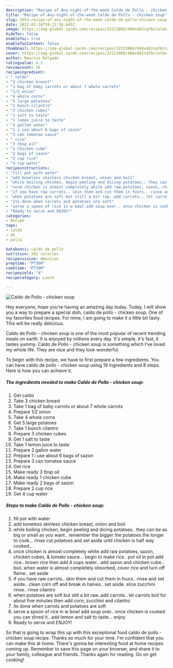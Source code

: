 ```yaml
---
description: "Recipe of Any-night-of-the-week Caldo de Pollo - chicken soup"
title: "Recipe of Any-night-of-the-week Caldo de Pollo - chicken soup"
slug: 2053-recipe-of-any-night-of-the-week-caldo-de-pollo-chicken-soup
date: 2022-02-16T19:12:16.645Z
image: https://img-global.cpcdn.com/recipes/32213860/680x482cq70/caldo-de-pollo-chicken-soup-recipe-main-photo.jpg
hideToc: false
enableToc: true
enableTocContent: false
thumbnail: https://img-global.cpcdn.com/recipes/32213860/680x482cq70/caldo-de-pollo-chicken-soup-recipe-main-photo.jpg
cover: https://img-global.cpcdn.com/recipes/32213860/680x482cq70/caldo-de-pollo-chicken-soup-recipe-main-photo.jpg
author: Maurice Delgado
ratingvalue: 4.1
reviewcount: 16
recipeingredient:
- " caldo"
- "3 chicken breast"
- "1 bag of baby carrots or about 7 whole carrots"
- "1/2 onion"
- "4 whole corns"
- "5 large potatoes"
- "1 bunch cilantro"
- "3 chicken cubes"
- "1 salt to taste"
- "1 lemon juice to taste"
- "2 gallon water"
- "1 i use about 6 bags of sazon"
- "3 can tomatoe sauce"
- " rice"
- "3 tbsp oil"
- "1 chicken cube"
- "2 bags of sazon"
- "2 cup rice"
- "4 cup water"
recipeinstructions:
- "fill pot with water"
- "add boneless skinless chicken breast, onion and boil"
- "while boiling chicken, begin peeling and dicing potatoes.. they can be as big or small as you want.. remember the bigger the potatoes the longer to cook... rinse cut potatoes and set aside until chicken is half way cooked.."
- "once chicken is almost completely white add raw potatoes, sazon, chicken cubes, & tomato sauce... begin to make rice.. put oil in pot add rice.. brown rice then add 4 cups water.. add sazon and chicken cube.. boil..when water is almost completely obsorbed, cover rice and turn off flame.. set aside"
- "if you have raw carrots.. skin them and cut them in fours.. rinse and set aside.. clean corn off and break in halves.. set aside.  slice zucchini rinse.. rinse cilantro"
- "when potatoes are soft but still a bit raw..add carrots.. let carrots boil for about five minutes then add corn, zucchini and cilantro"
- "its done when carrots and potatoes are soft"
- "serve a spoon of rice in w bowl add soup over.. once chicken is cooked you can shred it.. add lemon and salt to taste... enjoy"
- "Ready to serve and ENJOY!"
categories:
- Recipe
tags:
- caldo
- de
- pollo

katakunci: caldo de pollo 
nutrition: 202 calories
recipecuisine: American
preptime: "PT36M"
cooktime: "PT30M"
recipeyield: "4"
recipecategory: Lunch

---
```



![Caldo de Pollo - chicken soup](https://img-global.cpcdn.com/recipes/32213860/680x482cq70/caldo-de-pollo-chicken-soup-recipe-main-photo.jpg)

Hey everyone, hope you're having an amazing day today. Today, I will show you a way to prepare a special dish, caldo de pollo - chicken soup. One of my favorites food recipes. For mine, I am going to make it a little bit tasty. This will be really delicious.



Caldo de Pollo - chicken soup is one of the most popular of recent trending meals on earth. It is enjoyed by millions every day. It's simple, it's fast, it tastes yummy. Caldo de Pollo - chicken soup is something which I've loved my whole life. They are nice and they look wonderful.


To begin with this recipe, we have to first prepare a few ingredients. You can have caldo de pollo - chicken soup using 19 ingredients and 8 steps. Here is how you can achieve it.

<!--inarticleads1-->

##### The ingredients needed to make Caldo de Pollo - chicken soup:

1. Get  caldo
1. Take 3 chicken breast
1. Take 1 bag of baby carrots or about 7 whole carrots
1. Prepare 1/2 onion
1. Take 4 whole corns
1. Get 5 large potatoes
1. Take 1 bunch cilantro
1. Prepare 3 chicken cubes
1. Get 1 salt to taste
1. Take 1 lemon juice to taste
1. Prepare 2 gallon water
1. Prepare 1 i use about 6 bags of sazon
1. Prepare 3 can tomatoe sauce
1. Get  rice
1. Make ready 3 tbsp oil
1. Make ready 1 chicken cube
1. Make ready 2 bags of sazon
1. Prepare 2 cup rice
1. Get 4 cup water




<!--inarticleads2-->

##### Steps to make Caldo de Pollo - chicken soup:

1. fill pot with water
1. add boneless skinless chicken breast, onion and boil
1. while boiling chicken, begin peeling and dicing potatoes.. they can be as big or small as you want.. remember the bigger the potatoes the longer to cook... rinse cut potatoes and set aside until chicken is half way cooked..
1. once chicken is almost completely white add raw potatoes, sazon, chicken cubes, & tomato sauce... begin to make rice.. put oil in pot add rice.. brown rice then add 4 cups water.. add sazon and chicken cube.. boil..when water is almost completely obsorbed, cover rice and turn off flame.. set aside
1. if you have raw carrots.. skin them and cut them in fours.. rinse and set aside.. clean corn off and break in halves.. set aside.  slice zucchini rinse.. rinse cilantro
1. when potatoes are soft but still a bit raw..add carrots.. let carrots boil for about five minutes then add corn, zucchini and cilantro
1. its done when carrots and potatoes are soft
1. serve a spoon of rice in w bowl add soup over.. once chicken is cooked you can shred it.. add lemon and salt to taste... enjoy
1. Ready to serve and ENJOY!



So that is going to wrap this up with this exceptional food caldo de pollo - chicken soup recipe. Thanks so much for your time. I'm confident that you can make this at home. There's gonna be interesting food at home recipes coming up. Remember to save this page on your browser, and share it to your family, colleague and friends. Thanks again for reading. Go on get cooking!
